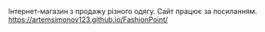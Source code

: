 Інтернет-магазин з продажу різного одягу.
Сайт працює за посиланням. https://artemsimonov123.github.io/FashionPoint/

